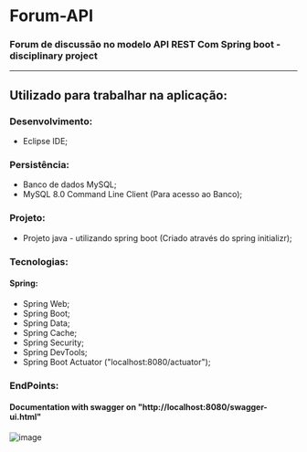 # Forum-API
### **Forum de discussão no modelo API REST Com Spring boot - disciplinary project**

------

## Utilizado para trabalhar na aplicação:

### Desenvolvimento:
* Eclipse IDE;

### Persistência:
* Banco de dados MySQL;
* MySQL 8.0 Command Line Client (Para acesso ao Banco);

### Projeto:
* Projeto java - utilizando spring boot (Criado através do spring initializr);

### Tecnologias:
#### Spring:
* Spring Web;
* Spring Boot;
* Spring Data;
* Spring Cache;
* Spring Security;
* Spring DevTools;
* Spring Boot Actuator ("localhost:8080/actuator");


### EndPoints:
#### Documentation with swagger on "http://localhost:8080/swagger-ui.html"
![image](https://user-images.githubusercontent.com/49681821/110517161-40ede580-80e9-11eb-93f3-879d9b0defc9.png)
